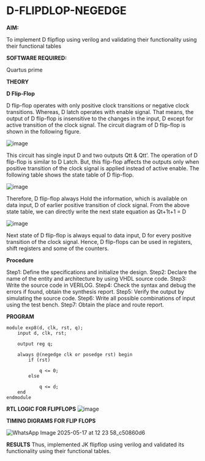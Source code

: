 # D-FLIPDLOP-NEGEDGE

**AIM:**

To implement  D flipflop using verilog and validating their functionality using their functional tables

**SOFTWARE REQUIRED:**

Quartus prime

**THEORY**

**D Flip-Flop**

D flip-flop operates with only positive clock transitions or negative clock transitions. Whereas, D latch operates with enable signal. That means, the output of D flip-flop is insensitive to the changes in the input, D except for active transition of the clock signal. The circuit diagram of D flip-flop is shown in the following figure.

![image](https://github.com/naavaneetha/D-FLIPDLOP-NEGEDGE/assets/154305477/48c81fe8-bc3f-40e7-95e2-519fc155ad51)

This circuit has single input D and two outputs Qtt & Qtt’. The operation of D flip-flop is similar to D Latch. But, this flip-flop affects the outputs only when positive transition of the clock signal is applied instead of active enable. The following table shows the state table of D flip-flop.

![image](https://github.com/naavaneetha/D-FLIPDLOP-NEGEDGE/assets/154305477/e5f3fda7-68ec-4a3a-a0a4-cf6f9cc4ab55)

Therefore, D flip-flop always Hold the information, which is available on data input, D of earlier positive transition of clock signal. From the above state table, we can directly write the next state equation as Qt+1t+1 = D

![image](https://github.com/naavaneetha/D-FLIPDLOP-NEGEDGE/assets/154305477/8592c0d8-2917-4142-91b9-d6c30dd891d2)

Next state of D flip-flop is always equal to data input, D for every positive transition of the clock signal. Hence, D flip-flops can be used in registers, shift registers and some of the counters.

**Procedure**

Step1: Define the specifications and initialize the design. 
Step2: Declare the name of the entity and architecture by using VHDL source code.
Step3: Write the source code in VERILOG.
Step4: Check the syntax and debug the errors if found, obtain the synthesis report.
Step5: Verify the output by simulating the source code. 
Step6: Write all possible combinations of input using the test bench.
Step7: Obtain the place and route report.

**PROGRAM**

```
module exp8(d, clk, rst, q); 
	input d, clk, rst;

	output reg q;

	always @(negedge clk or posedge rst) begin 
		if (rst)

			q <= 0; 
		else

			q <= d; 
	end
endmodule
```

**RTL LOGIC FOR FLIPFLOPS**
![image](https://github.com/user-attachments/assets/9dc9c766-4fb2-47a6-8348-141792024534)


**TIMING DIGRAMS FOR FLIP FLOPS**

![WhatsApp Image 2025-05-17 at 12 23 58_c50860d6](https://github.com/user-attachments/assets/264f5912-9a10-484a-a583-c5ff42b35129)

**RESULTS**
Thus, implemented JK flipflop using verilog and validated its functionality using their functional tables.
